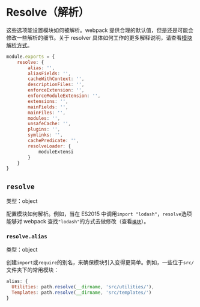 # Resolve（解析）

这些选项能设置模块如何被解析。webpack 提供合理的默认值，但是还是可能会修改一些解析的细节。关于 resolver 具体如何工作的更多解释说明，请查看[模块解析方式](https://doc.webpack-china.org/concepts/module-resolution)。

```js
module.exports = {
    resolve: {
        alias: '',
        aliasFields: '',
        cacheWithContext: '',
        descriptionFiles: '',
        enforceExtension: '',
        enforceModuleExtension: '',
        extensions: '',
        mainFields: '',
        mainFiles: '',
        modules: '',
        unsafeCache: '',
        plugins: '',
        symlinks: '',
        cachePredicate: '',
        resolveLoader: {
            moduleExtensi
        }
    }
}
```

## `resolve`

类型：object

配置模块如何解析。例如，当在 ES2015 中调用`import "lodash"`，`resolve`选项能够对 webpack 查找`"lodash"`的方式去做修改（查看[`模块`](https://doc.webpack-china.org/configuration/resolve/#resolve-modules)）。

### `resolve.alias`

类型：object

创建`import`或`require`的别名，来确保模块引入变得更简单。例如，一些位于`src/`文件夹下的常用模块：

```js
alias: {
  Utilities: path.resolve(__dirname, 'src/utilities/'),
  Templates: path.resolve(__dirname, 'src/templates/')
}
```





